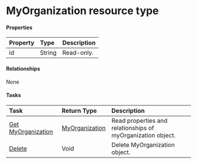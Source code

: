 # MyOrganization resource type



#### Properties
| Property	   | Type	|Description|
|:---------------|:--------|:----------|
|id|String| Read-only.|

#### Relationships
None


#### Tasks

| Task		   | Return Type	|Description|
|:---------------|:--------|:----------|
|[Get MyOrganization](../api/myorganization_get.md) | [MyOrganization](myorganization.md) |Read properties and relationships of myOrganization object.|
|[Delete](../api/myorganization_delete.md) | Void	|Delete MyOrganization object. |
